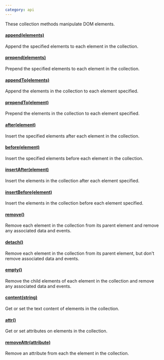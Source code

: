 ```yaml
---
category: api
---
```


These collection methods manipulate DOM elements.

#### [append(elements)](/api/append/)

Append the specified elements to each element in the collection.

#### [prepend(elements)](/api/prepend/)

Prepend the specified elements to each element in the collection.

#### [appendTo(elements)](/api/appendTo/)

Append the elements in the collection to each element specified.

#### [prependTo(element)](/api/prependTo/)

Prepend the elements in the collection to each element specified.

#### [after(element)](/api/after/)

Insert the specified elements after each element in the collection.

#### [before(element)](/api/before/)

Insert the specified elements before each element in the collection.

#### [insertAfter(element)](/api/insertAfter/)

Insert the elements in the collection after each element specified.

#### [insertBefore(element)](/api/insertBefore/)

Insert the elements in the collection before each element specified.

#### [remove()](/api/remove/)

Remove each element in the collection from its parent element and remove any associated data and events.

#### [detach()](/api/detach/)

Remove each element in the collection from its parent element, but don't remove associated data and events.

#### [empty()](/api/empty/)

Remove the child elements of each element in the collection and remove any associated data and events.

#### [content(string)](/api/content/)

Get or set the text content of elements in the collection.

#### [attr()](/api/attr/)

Get or set attributes on elements in the collection.

#### [removeAttr(attribute)](/api/removeAttr/)

Remove an attribute from each the element in the collection.
